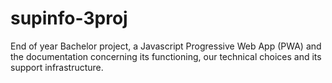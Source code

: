 # supinfo-3proj
End of year Bachelor project, a Javascript Progressive Web App (PWA) and the documentation concerning its functioning, our technical choices and its support infrastructure.
